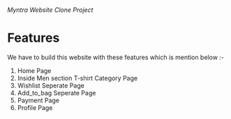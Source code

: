 ###### Myntra Website Clone Project

# Features

We have to build this website with these features which is mention below :-

1. Home Page
2. Inside Men section T-shirt Category Page
3. Wishlist Seperate Page
4. Add_to_bag Seperate Page
5. Payment Page
6. Profile Page
